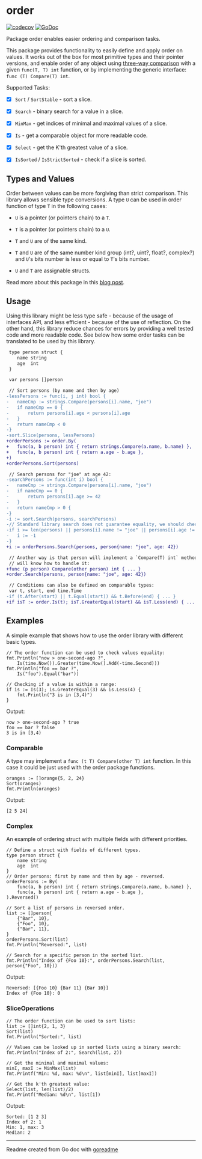# order

[![codecov](https://codecov.io/gh/posener/order/branch/master/graph/badge.svg)](https://codecov.io/gh/posener/order)
[![GoDoc](https://img.shields.io/badge/pkg.go.dev-doc-blue)](http://pkg.go.dev/github.com/posener/order)

Package order enables easier ordering and comparison tasks.

This package provides functionality to easily define and apply order on values. It works out of
the box for most primitive types and their pointer versions, and enable order of any object using
[three-way comparison](https://en.wikipedia.org/wiki/Three-way_comparison) with a given
`func(T, T) int` function, or by implementing the generic interface: `func (T) Compare(T) int`.

Supported Tasks:

* [x] `Sort` / `SortStable` - sort a slice.

* [x] `Search` - binary search for a value in a slice.

* [x] `MinMax` - get indices of minimal and maximal values of a slice.

* [X] `Is` - get a comparable object for more readable code.

+ [x] `Select` - get the K'th greatest value of a slice.

* [x] `IsSorted` / `IsStrictSorted` - check if a slice is sorted.

## Types and Values

Order between values can be more forgiving than strict comparison. This library allows sensible
type conversions. A type `U` can be used in order function of type `T` in the following cases:

* `U` is a pointer (or pointers chain) to a `T`.

* `T` is a pointer (or pointers chain) to a `U`.

* `T` and `U` are of the same kind.

* `T` and `U` are of the same number kind group (int?, uint?, float?, complex?) and `U`'s bits
number is less or equal to `T`'s bits number.

* `U` and `T` are assignable structs.

Read more about this package in this [blog post](https://posener.github.io/order).

## Usage

Using this library might be less type safe - because of the usage of interfaces API, and less
efficient - because of the use of reflection. On the other hand, this library reduce chances for
errors by providing a well tested code and more readable code. See below how some order tasks
can be translated to be used by this library.

```diff
 type person struct {
 	name string
 	age  int
 }

 var persons []person

 // Sort persons (by name and then by age)
-lessPersons := func(i, j int) bool {
-	nameCmp := strings.Compare(persons[i].name, "joe")
-	if nameCmp == 0 {
-		return persons[i].age < persons[i].age
-	}
-	return nameCmp < 0
-}
-sort.Slice(persons, lessPersons)
+orderPersons := order.By(
+	func(a, b person) int { return strings.Compare(a.name, b.name) },
+	func(a, b person) int { return a.age - b.age },
+)
+orderPersons.Sort(persons)

 // Search persons for "joe" at age 42:
-searchPersons := func(int i) bool {
-	nameCmp := strings.Compare(persons[i].name, "joe")
-	if nameCmp == 0 {
-		return persons[i].age >= 42
-	}
-	return nameCmp > 0 {
-}
-i := sort.Search(persons, searchPersons)
-// Standard library search does not guarantee equality, we should check:
-if i >= len(persons) || persons[i].name != "joe" || persons[i].age != 42 {
-	i := -1
-}
+i := orderPersons.Search(persons, person{name: "joe", age: 42})

 // Another way is that person will implement a `Compare(T) int` method, and the order object
 // will know how to handle it:
+func (p person) Compare(other person) int { ... }
+order.Search(persons, person{name: "joe", age: 42})

 // Conditions can also be defined on comparable types:
 var t, start, end time.Time
-if (t.After(start) || t.Equal(start)) && t.Before(end) { ... }
+if isT := order.Is(t); isT.GreaterEqual(start) && isT.Less(end) { ... }
```

## Examples

A simple example that shows how to use the order library with different basic types.

```golang
// The order function can be used to check values equality:
fmt.Println("now > one-second-ago ?",
    Is(time.Now()).Greater(time.Now().Add(-time.Second)))
fmt.Println("foo == bar ?",
    Is("foo").Equal("bar"))

// Checking if a value is within a range:
if is := Is(3); is.GreaterEqual(3) && is.Less(4) {
    fmt.Println("3 is in [3,4)")
}
```

 Output:

```
now > one-second-ago ? true
foo == bar ? false
3 is in [3,4)
```

### Comparable

A type may implement a `func (t T) Compare(other T) int` function. In this case it could be just
used with the order package functions.

```golang
oranges := []orange{5, 2, 24}
Sort(oranges)
fmt.Println(oranges)
```

 Output:

```
[2 5 24]
```

### Complex

An example of ordering struct with multiple fields with different priorities.

```golang
// Define a struct with fields of different types.
type person struct {
    name string
    age  int
}
// Order persons: first by name and then by age - reversed.
orderPersons := By(
    func(a, b person) int { return strings.Compare(a.name, b.name) },
    func(a, b person) int { return a.age - b.age },
).Reversed()

// Sort a list of persons in reversed order.
list := []person{
    {"Bar", 10},
    {"Foo", 10},
    {"Bar", 11},
}
orderPersons.Sort(list)
fmt.Println("Reversed:", list)

// Search for a specific person in the sorted list.
fmt.Println("Index of {Foo 10}:", orderPersons.Search(list, person{"Foo", 10}))
```

 Output:

```
Reversed: [{Foo 10} {Bar 11} {Bar 10}]
Index of {Foo 10}: 0
```

### SliceOperations

```golang
// The order function can be used to sort lists:
list := []int{2, 1, 3}
Sort(list)
fmt.Println("Sorted:", list)

// Values can be looked up in sorted lists using a binary search:
fmt.Println("Index of 2:", Search(list, 2))

// Get the minimal and maximal values:
minI, maxI := MinMax(list)
fmt.Printf("Min: %d, max: %d\n", list[minI], list[maxI])

// Get the k'th greatest value:
Select(list, len(list)/2)
fmt.Printf("Median: %d\n", list[1])
```

 Output:

```
Sorted: [1 2 3]
Index of 2: 1
Min: 1, max: 3
Median: 2
```

---
Readme created from Go doc with [goreadme](https://github.com/posener/goreadme)
